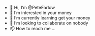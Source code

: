 - 👋 Hi, I’m @PeteFarlow
- 👀 I’m interested in your money
- 🌱 I’m currently learning get your money
- 💞️ I’m looking to collaborate on nobody
- 📫 How to reach me ...

<!---
PeteFarlow/PeteFarlow is a ✨ special ✨ repository because its `README.md` (this file) appears on your GitHub profile.
You can click the Preview link to take a look at your changes.
--->
